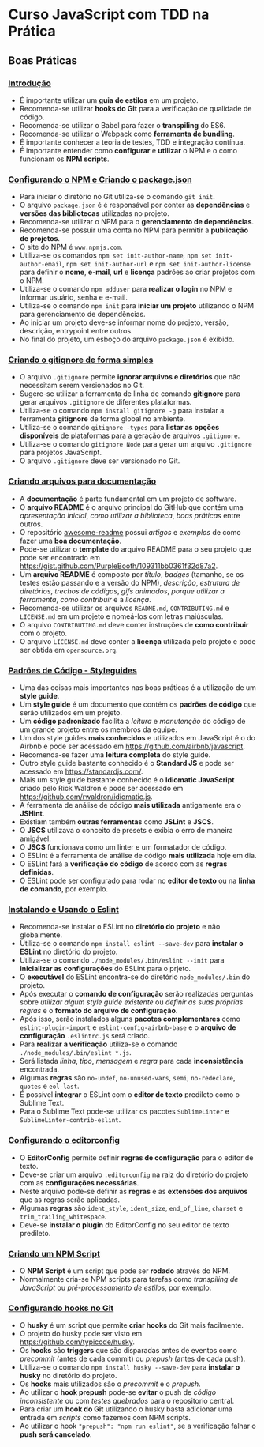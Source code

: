 # Curso JavaScript com TDD na Prática

## Boas Práticas

### [Introdução](http://willianjusten.teachable.com/courses/103968/lectures/1573102)

* É importante utilizar um **guia de estilos** em um projeto.
* Recomenda-se utilizar **hooks do Git** para a verificação de qualidade de código.
* Recomenda-se utilizar o Babel para fazer o **transpiling** do ES6.
* Recomenda-se utilizar o Webpack como **ferramenta de bundling**.
* É importante conhecer a teoria de testes, TDD e integração contínua.
* É importante entender como **configurar** e **utilizar** o NPM e o como funcionam os **NPM scripts**.

### [Configurando o NPM e Criando o package.json](http://willianjusten.teachable.com/courses/103968/lectures/1577434)

* Para iniciar o diretório no Git utiliza-se o comando `git init`.
* O arquivo `package.json` é é responsável por conter as **dependências** e **versões das bibliotecas** utilizadas no projeto.
* Recomenda-se utilizar o NPM para o **gerenciamento de dependências**.
* Recomenda-se possuir uma conta no NPM para permitir a **publicação de projetos**.
* O site do NPM é `www.npmjs.com`.
* Utiliza-se os comandos `npm set init-author-name`, `npm set init-author-email`, `npm set init-author-url` e `npm set init-author-license` para definir o **nome**, **e-mail**, **url** e **licença** padrões ao criar projetos com o NPM.
* Utiliza-se o comando `npm adduser` para **realizar o login** no NPM e informar usuário, senha e e-mail.
* Utiliza-se o comando `npm init` para **iniciar um projeto** utilizando o NPM para gerenciamento de dependências.
* Ao iniciar um projeto deve-se informar nome do projeto, versão, descrição, entrypoint entre outros.
* No final do projeto, um esboço do arquivo `package.json` é exibido.

### [Criando o gitignore de forma simples](http://willianjusten.teachable.com/courses/103968/lectures/1577435)

* O arquivo `.gitignore` permite **ignorar arquivos e diretórios** que não necessitam serem versionados no Git.
* Sugere-se utilizar a ferramenta de linha de comando **gitignore** para gerar arquivos `.gitignore` de diferentes plataformas.
* Utiliza-se o comando `npm install gitignore -g` para instalar a ferramenta **gitignore** de forma global no ambiente.
* Utiliza-se o comando `gitignore -types` para **listar as opções disponíveis** de plataformas para a geração de arquivos `.gitignore`.
* Utiliza-se o comando `gitignore Node` para gerar um arquivo `.gitignore` para projetos JavaScript.
* O arquivo `.gitignore` deve ser versionado no Git.

### [Criando arquivos para documentação](http://willianjusten.teachable.com/courses/103968/lectures/1578395)

* A **documentação** é parte fundamental em um projeto de software.
* O **arquivo README** é o arquivo principal do GitHub que contém uma *apresentação inicial*, *como utilizar a biblioteca*, *boas práticas* entre outros.
* O repositório [awesome-readme](https://github.com/matiassingers/awesome-readme) possui *artigos* e *exemplos* de como fazer uma **boa documentação**.
* Pode-se utilizar o **template** do arquivo README para o seu projeto que pode ser encontrado em https://gist.github.com/PurpleBooth/109311bb0361f32d87a2.
* Um **arquivo README** é composto por *título*, *badges* (tamanho, se os testes estão passando e a versão do NPM), *descrição*, *estrutura de diretórios*, *trechos de códigos*, *gifs animados*, *porque utilizar a ferramenta*, *como contribuir* e a *licença*.
* Recomenda-se utilizar os arquivos `README.md`, `CONTRIBUTING.md` e `LICENSE.md` em um projeto e nomeá-los com letras maiúsculas.
* O arquivo `CONTRIBUTING.md` deve conter instruções de **como contribuir** com o projeto.
* O arquivo `LICENSE.md` deve conter a **licença** utilizada pelo projeto e pode ser obtida em `opensource.org`.

### [Padrões de Código - Styleguides](http://willianjusten.teachable.com/courses/103968/lectures/1578417)

* Uma das coisas mais importantes nas boas práticas é a utilização de um **style guide**.
* Um **style guide** é um documento que contém os **padrões de código** que serão utilizados em um projeto.
* Um **código padronizado** facilita a *leitura* e *manutenção* do código de um grande projeto entre os membros da equipe.
* Um dos style guides **mais conhecidos** e utilizados em JavaScript é o do Airbnb e pode ser acessado em https://github.com/airbnb/javascript.
* Recomenda-se fazer uma **leitura completa** do style guide.
* Outro style guide bastante conhecido é o **Standard JS** e pode ser acessado em https://standardjs.com/.
* Mais um style guide bastante conhecido é o **Idiomatic JavaScript** criado pelo Rick Waldron e pode ser acessado em https://github.com/rwaldron/idiomatic.js.
* A ferramenta de análise de código **mais utilizada** antigamente era o **JSHint**.
* Existiam também **outras ferramentas** como **JSLint** e **JSCS**.
* O **JSCS** utilizava o conceito de presets e exibia o erro de maneira amigável.
* O **JSCS** funcionava como um linter e um formatador de código.
* O ESLint é a ferramenta de análise de código **mais utilizada** hoje em dia.
* O ESLint fará a **verificação do código** de acordo com as **regras definidas**.
* O ESLint pode ser configurado para rodar no **editor de texto** ou na **linha de comando**, por exemplo.

### [Instalando e Usando o Eslint](http://willianjusten.teachable.com/courses/103968/lectures/1578420)

* Recomenda-se instalar o ESLint no **diretório do projeto** e não globalmente.
* Utiliza-se o comando `npm install eslint --save-dev` para **instalar o ESLint** no diretório do projeto.
* Utiliza-se o comando `./node_modules/.bin/eslint --init` para **inicializar as configurações** do ESLint para o prjeto.
* O **executável** do ESLint encontra-se do diretório `node_modules/.bin` do projeto.
* Após executar o **comando de configuração** serão realizadas perguntas sobre *utilizar algum style guide existente* ou *definir as suas próprias regras* e o **formato do arquivo de configuração**.
* Após isso, serão instalados alguns **pacotes complementares** como `eslint-plugin-import` e `eslint-config-airbnb-base` e o **arquivo de configuração** `.eslintrc.js` será criado.
* Para **realizar a verificação** utiliza-se o comando `./node_modules/.bin/eslint *.js`.
* Será listada *linha*, *tipo*, *mensagem* e *regra* para cada **inconsistência** encontrada.
* Algumas **regras** são `no-undef`, `no-unused-vars`, `semi`, `no-redeclare`, `quotes` e `eol-last`.
* É possível **integrar** o ESLint com o **editor de texto** predileto como o Sublime Text.
* Para o Sublime Text pode-se utilizar os pacotes `SublimeLinter` e `SublimeLinter-contrib-eslint`.

### [Configurando o editorconfig](http://willianjusten.teachable.com/courses/103968/lectures/1578421)

* O **EditorConfig** permite definir **regras de configuração** para o editor de texto.
* Deve-se criar um arquivo `.editorconfig` na raiz do diretório do projeto com as **configurações necessárias**.
* Neste arquivo pode-se definir as **regras** e as **extensões dos arquivos** que as regras serão aplicadas.
* Algumas **regras** são `ident_style`, `ident_size`, `end_of_line`, `charset` e `trim_trailing_whitespace`.
* Deve-se **instalar o plugin** do EditorConfig no seu editor de texto predileto.

### [Criando um NPM Script](http://willianjusten.teachable.com/courses/103968/lectures/1578860)

* O **NPM Script** é um script que pode ser **rodado** através do NPM.
* Normalmente cria-se NPM scripts para tarefas como *transpiling de JavaScript* ou *pré-processamento de estilos*, por exemplo.

### [Configurando hooks no Git](http://willianjusten.teachable.com/courses/103968/lectures/1578422)

* O **husky** é um script que permite **criar hooks** do Git mais facilmente.
* O projeto do husky pode ser visto em https://github.com/typicode/husky.
* Os **hooks** são **triggers** que são disparadas antes de eventos como *precommit* (antes de cada commit) ou *prepush* (antes de cada push).
* Utiliza-se o comando `npm install husky --save-dev` para **instalar o husky** no diretório do projeto.
* Os **hooks** mais utilizados são o *precommit* e o *prepush*.
* Ao utilizar o **hook prepush** pode-se **evitar** o push de *código inconsistente* ou com *testes quebrados* para o repositorio central.
* Para criar um **hook do Git** utilizando o husky basta adicionar uma entrada em *scripts* como fazemos com NPM scripts.
* Ao utilizar o hook `"prepush": "npm run eslint"`, se a verificação falhar o **push será cancelado**.

